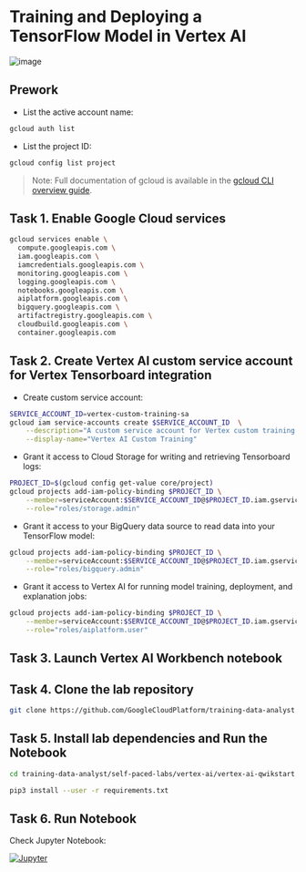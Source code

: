 # Training and Deploying a TensorFlow Model in Vertex AI

![image](https://cdn.qwiklabs.com/9o%2FVIaICB83dXmHVwnBlArxUkhQU61Bkj7776Wsa45Y%3D)

## Prework

- List the active account name:

```bash
gcloud auth list
```

- List the project ID:

```bash
gcloud config list project
```

> Note: Full documentation of gcloud is available in the [gcloud CLI overview guide](https://cloud.google.com/sdk/gcloud).

## Task 1. Enable Google Cloud services

```bash
gcloud services enable \
  compute.googleapis.com \
  iam.googleapis.com \
  iamcredentials.googleapis.com \
  monitoring.googleapis.com \
  logging.googleapis.com \
  notebooks.googleapis.com \
  aiplatform.googleapis.com \
  bigquery.googleapis.com \
  artifactregistry.googleapis.com \
  cloudbuild.googleapis.com \
  container.googleapis.com
```

## Task 2. Create Vertex AI custom service account for Vertex Tensorboard integration

- Create custom service account:

```bash
SERVICE_ACCOUNT_ID=vertex-custom-training-sa
gcloud iam service-accounts create $SERVICE_ACCOUNT_ID  \
    --description="A custom service account for Vertex custom training with Tensorboard" \
    --display-name="Vertex AI Custom Training"
```

- Grant it access to Cloud Storage for writing and retrieving Tensorboard logs:

```bash
PROJECT_ID=$(gcloud config get-value core/project)
gcloud projects add-iam-policy-binding $PROJECT_ID \
    --member=serviceAccount:$SERVICE_ACCOUNT_ID@$PROJECT_ID.iam.gserviceaccount.com \
    --role="roles/storage.admin"
```

- Grant it access to your BigQuery data source to read data into your TensorFlow model:

```bash
gcloud projects add-iam-policy-binding $PROJECT_ID \
    --member=serviceAccount:$SERVICE_ACCOUNT_ID@$PROJECT_ID.iam.gserviceaccount.com \
    --role="roles/bigquery.admin"
```

- Grant it access to Vertex AI for running model training, deployment, and explanation jobs:

```bash
gcloud projects add-iam-policy-binding $PROJECT_ID \
    --member=serviceAccount:$SERVICE_ACCOUNT_ID@$PROJECT_ID.iam.gserviceaccount.com \
    --role="roles/aiplatform.user"
```

## Task 3. Launch Vertex AI Workbench notebook

## Task 4. Clone the lab repository

```bash
git clone https://github.com/GoogleCloudPlatform/training-data-analyst
```

## Task 5. Install lab dependencies and Run the Notebook

```bash
cd training-data-analyst/self-paced-labs/vertex-ai/vertex-ai-qwikstart
```

```bash
pip3 install --user -r requirements.txt
```

## Task 6. Run Notebook

Check Jupyter Notebook:

[![Jupyter](https://img.shields.io/badge/-Jupyter-black?style=for-the-badge&logo=jupyter)](./notebooks/lab_exercise_long.ipynb)
